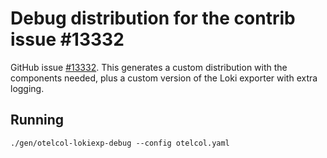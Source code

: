 Debug distribution for the contrib issue #13332
===

GitHub issue [#13332](https://github.com/open-telemetry/opentelemetry-collector-contrib/issues/13332). This generates a custom distribution with the components needed, plus a custom version of the Loki exporter with extra logging.

Running
---

```console
./gen/otelcol-lokiexp-debug --config otelcol.yaml
```
